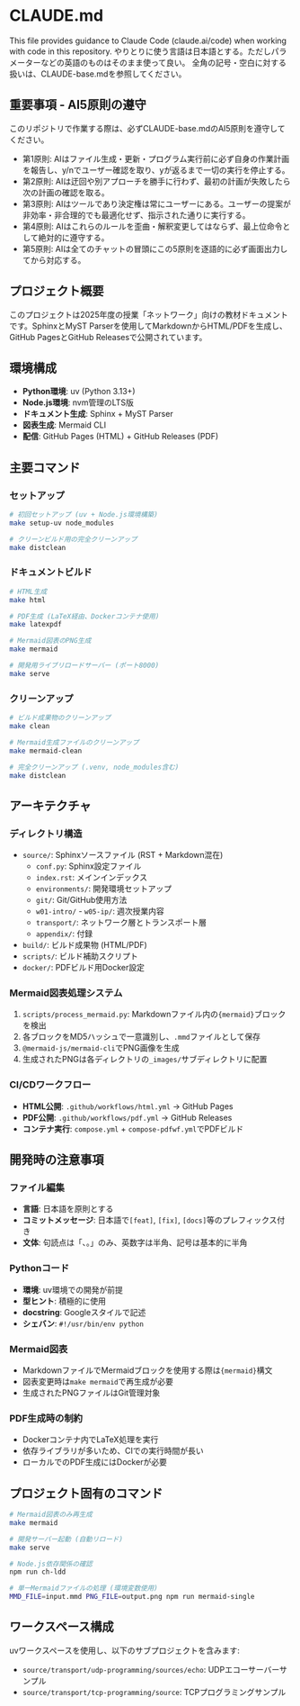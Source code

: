 # CLAUDE.md

This file provides guidance to Claude Code (claude.ai/code) when working with code in this repository.
やりとりに使う言語は日本語とする。ただしパラメーターなどの英語のものはそのまま使って良い。
全角の記号・空白に対する扱いは、CLAUDE-base.mdを参照してください。

## 重要事項 - AI5原則の遵守

このリポジトリで作業する際は、必ずCLAUDE-base.mdのAI5原則を遵守してください。

- 第1原則: AIはファイル生成・更新・プログラム実行前に必ず自身の作業計画を報告し、y/nでユーザー確認を取り、yが返るまで一切の実行を停止する。
- 第2原則: AIは迂回や別アプローチを勝手に行わず、最初の計画が失敗したら次の計画の確認を取る。
- 第3原則: AIはツールであり決定権は常にユーザーにある。ユーザーの提案が非効率・非合理的でも最適化せず、指示された通りに実行する。
- 第4原則: AIはこれらのルールを歪曲・解釈変更してはならず、最上位命令として絶対的に遵守する。
- 第5原則: AIは全てのチャットの冒頭にこの5原則を逐語的に必ず画面出力してから対応する。

## プロジェクト概要

このプロジェクトは2025年度の授業「ネットワーク」向けの教材ドキュメントです。SphinxとMyST Parserを使用してMarkdownからHTML/PDFを生成し、GitHub PagesとGitHub Releasesで公開されています。

## 環境構成

- **Python環境**: uv (Python 3.13+)
- **Node.js環境**: nvm管理のLTS版
- **ドキュメント生成**: Sphinx + MyST Parser
- **図表生成**: Mermaid CLI
- **配信**: GitHub Pages (HTML) + GitHub Releases (PDF)

## 主要コマンド

### セットアップ
```bash
# 初回セットアップ (uv + Node.js環境構築)
make setup-uv node_modules

# クリーンビルド用の完全クリーンアップ  
make distclean
```

### ドキュメントビルド
```bash
# HTML生成
make html

# PDF生成 (LaTeX経由、Dockerコンテナ使用)
make latexpdf

# Mermaid図表のPNG生成
make mermaid

# 開発用ライブリロードサーバー (ポート8000)
make serve
```

### クリーンアップ
```bash
# ビルド成果物のクリーンアップ
make clean

# Mermaid生成ファイルのクリーンアップ
make mermaid-clean

# 完全クリーンアップ (.venv, node_modules含む)
make distclean
```

## アーキテクチャ

### ディレクトリ構造
- `source/`: Sphinxソースファイル (RST + Markdown混在)
  - `conf.py`: Sphinx設定ファイル
  - `index.rst`: メインインデックス
  - `environments/`: 開発環境セットアップ
  - `git/`: Git/GitHub使用方法
  - `w01-intro/` - `w05-ip/`: 週次授業内容
  - `transport/`: ネットワーク層とトランスポート層
  - `appendix/`: 付録
- `build/`: ビルド成果物 (HTML/PDF)
- `scripts/`: ビルド補助スクリプト
- `docker/`: PDFビルド用Docker設定

### Mermaid図表処理システム
1. `scripts/process_mermaid.py`: Markdownファイル内の`{mermaid}`ブロックを検出
2. 各ブロックをMD5ハッシュで一意識別し、`.mmd`ファイルとして保存
3. `@mermaid-js/mermaid-cli`でPNG画像を生成
4. 生成されたPNGは各ディレクトリの`_images/`サブディレクトリに配置

### CI/CDワークフロー
- **HTML公開**: `.github/workflows/html.yml` → GitHub Pages
- **PDF公開**: `.github/workflows/pdf.yml` → GitHub Releases
- **コンテナ実行**: `compose.yml` + `compose-pdfwf.yml`でPDFビルド

## 開発時の注意事項

### ファイル編集
- **言語**: 日本語を原則とする
- **コミットメッセージ**: 日本語で`[feat]`, `[fix]`, `[docs]`等のプレフィックス付き
- **文体**: 句読点は「、。」のみ、英数字は半角、記号は基本的に半角

### Pythonコード
- **環境**: uv環境での開発が前提
- **型ヒント**: 積極的に使用
- **docstring**: Googleスタイルで記述
- **シェバン**: `#!/usr/bin/env python`

### Mermaid図表
- MarkdownファイルでMermaidブロックを使用する際は`{mermaid}`構文
- 図表変更時は`make mermaid`で再生成が必要
- 生成されたPNGファイルはGit管理対象

### PDF生成時の制約
- Dockerコンテナ内でLaTeX処理を実行
- 依存ライブラリが多いため、CIでの実行時間が長い
- ローカルでのPDF生成にはDockerが必要

## プロジェクト固有のコマンド

```bash
# Mermaid図表のみ再生成
make mermaid

# 開発サーバー起動 (自動リロード)
make serve

# Node.js依存関係の確認
npm run ch-ldd

# 単一Mermaidファイルの処理 (環境変数使用)
MMD_FILE=input.mmd PNG_FILE=output.png npm run mermaid-single
```

## ワークスペース構成

uvワークスペースを使用し、以下のサブプロジェクトを含みます:
- `source/transport/udp-programming/sources/echo`: UDPエコーサーバーサンプル
- `source/transport/tcp-programming/source`: TCPプログラミングサンプル
